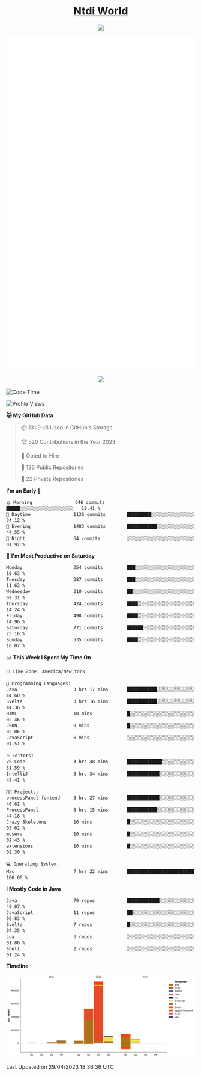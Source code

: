 <h1 align="center"><a href="https://www.ntdi.world">Ntdi World</a></h1>
<p align="center">
  <a href="https://github.com/n-tdi"><img src="https://readme-typing-svg.herokuapp.com?lines=FullStack+Developer;Web+Developer;Open-Source+Enthusiast;Java+Developer;Spigot-API%20Developer;&center=true&width=500&height=50"></a>
</p>

<div align="center">
  <img src="/github-metrics.svg"></img>
  
  <img src="https://komarev.com/ghpvc/?username=n-tdi&color=green"></img>
</div>

<!-- May use later.. idk -->
<!-- <a href="http://www.github.com/n-tdi"><img src="https://github-readme-stats.vercel.app/api?username=n-tdi&show_icons=true&hide=&count_private=true&title_color=0891b2&text_color=ffffff&icon_color=0891b2&bg_color=1c1917&hide_border=true&show_icons=true" alt="n-tdi's GitHub stats" /></a> -->

<!--START_SECTION:waka-->
![Code Time](http://img.shields.io/badge/Code%20Time-243%20hrs%2017%20mins-blue)

![Profile Views](http://img.shields.io/badge/Profile%20Views-0-blue)

**🐱 My GitHub Data** 

> 📦 131.9 kB Used in GitHub's Storage 
 > 
> 🏆 520 Contributions in the Year 2023
 > 
> 💼 Opted to Hire
 > 
> 📜 136 Public Repositories 
 > 
> 🔑 22 Private Repositories 
 > 
**I'm an Early 🐤** 

```text
🌞 Morning                646 commits         █████░░░░░░░░░░░░░░░░░░░░   19.41 % 
🌆 Daytime                1136 commits        █████████░░░░░░░░░░░░░░░░   34.12 % 
🌃 Evening                1483 commits        ███████████░░░░░░░░░░░░░░   44.55 % 
🌙 Night                  64 commits          ░░░░░░░░░░░░░░░░░░░░░░░░░   01.92 % 
```
📅 **I'm Most Productive on Saturday** 

```text
Monday                   354 commits         ███░░░░░░░░░░░░░░░░░░░░░░   10.63 % 
Tuesday                  387 commits         ███░░░░░░░░░░░░░░░░░░░░░░   11.63 % 
Wednesday                310 commits         ██░░░░░░░░░░░░░░░░░░░░░░░   09.31 % 
Thursday                 474 commits         ████░░░░░░░░░░░░░░░░░░░░░   14.24 % 
Friday                   498 commits         ████░░░░░░░░░░░░░░░░░░░░░   14.96 % 
Saturday                 771 commits         ██████░░░░░░░░░░░░░░░░░░░   23.16 % 
Sunday                   535 commits         ████░░░░░░░░░░░░░░░░░░░░░   16.07 % 
```


📊 **This Week I Spent My Time On** 

```text
🕑︎ Time Zone: America/New_York

💬 Programming Languages: 
Java                     3 hrs 17 mins       ███████████░░░░░░░░░░░░░░   44.60 % 
Svelte                   3 hrs 16 mins       ███████████░░░░░░░░░░░░░░   44.36 % 
HTML                     10 mins             █░░░░░░░░░░░░░░░░░░░░░░░░   02.46 % 
JSON                     9 mins              █░░░░░░░░░░░░░░░░░░░░░░░░   02.06 % 
JavaScript               6 mins              ░░░░░░░░░░░░░░░░░░░░░░░░░   01.51 % 

🔥 Editors: 
VS Code                  3 hrs 48 mins       █████████████░░░░░░░░░░░░   51.59 % 
IntelliJ                 3 hrs 34 mins       ████████████░░░░░░░░░░░░░   48.41 % 

🐱‍💻 Projects: 
processPanel-fontend     3 hrs 27 mins       ████████████░░░░░░░░░░░░░   46.81 % 
ProcessPanel             3 hrs 15 mins       ███████████░░░░░░░░░░░░░░   44.18 % 
Crazy Skeletons          16 mins             █░░░░░░░░░░░░░░░░░░░░░░░░   03.62 % 
mcserv                   10 mins             █░░░░░░░░░░░░░░░░░░░░░░░░   02.43 % 
extensions               10 mins             █░░░░░░░░░░░░░░░░░░░░░░░░   02.30 % 

💻 Operating System: 
Mac                      7 hrs 22 mins       █████████████████████████   100.00 % 
```

**I Mostly Code in Java** 

```text
Java                     79 repos            ████████████░░░░░░░░░░░░░   49.07 % 
JavaScript               11 repos            ██░░░░░░░░░░░░░░░░░░░░░░░   06.83 % 
Svelte                   7 repos             █░░░░░░░░░░░░░░░░░░░░░░░░   04.35 % 
Lua                      3 repos             ░░░░░░░░░░░░░░░░░░░░░░░░░   01.86 % 
Shell                    2 repos             ░░░░░░░░░░░░░░░░░░░░░░░░░   01.24 % 
```



**Timeline**

![Lines of Code chart](https://raw.githubusercontent.com/n-tdi/n-tdi/main/assets/bar_graph.png)


 Last Updated on 29/04/2023 18:36:36 UTC
<!--END_SECTION:waka-->
